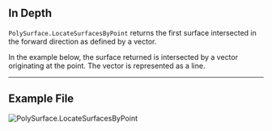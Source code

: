 ## In Depth
`PolySurface.LocateSurfacesByPoint` returns the first surface intersected in the forward direction as defined by a vector.

In the example below, the surface returned is intersected by a vector originating at the point. The vector is represented as a line.

___
## Example File

![PolySurface.LocateSurfacesByPoint](./Autodesk.DesignScript.Geometry.PolySurface.LocateSurfacesByPoint_img.jpg)
